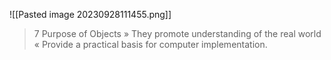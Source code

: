 ![[Pasted image 20230928111455.png]]
> 7 Purpose of Objects » They promote understanding of the real world « Provide a practical basis for computer implementation.